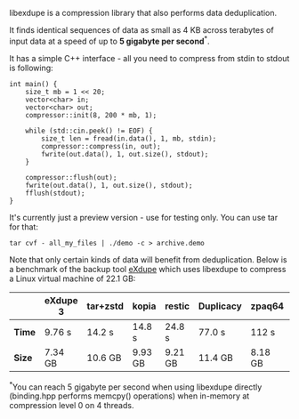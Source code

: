 libexdupe is a compression library that also performs data deduplication.

It finds identical sequences of data as small as 4 KB across terabytes of input data at a speed of up to **5 gigabyte per second**<sup>*</sup>.

It has a simple C++ interface - all you need to compress from stdin to stdout is following:
```
int main() {
    size_t mb = 1 << 20;
    vector<char> in;
    vector<char> out;
    compressor::init(8, 200 * mb, 1);

    while (std::cin.peek() != EOF) {
        size_t len = fread(in.data(), 1, mb, stdin);
        compressor::compress(in, out);
        fwrite(out.data(), 1, out.size(), stdout);
    }

    compressor::flush(out);
    fwrite(out.data(), 1, out.size(), stdout);
    fflush(stdout);
}
```
It's currently just a preview version - use for testing only. You can use tar for that:

```tar cvf - all_my_files | ./demo -c > archive.demo```

Note that only certain kinds of data will benefit from deduplication. Below is a benchmark of the backup tool [eXdupe](https://exdupe.net/) which uses libexdupe to compress a Linux virtual machine of 22.1 GB:

|                | eXdupe 3 | tar+zstd | kopia | restic | Duplicacy | zpaq64 | 7-Zip flzma2 | Duplicati |
|----------------|--------|----------|-------|--------|-----------|--------|--------------|-----------|
| **Time**           | 9.76 s | 14.2 s   | 14.8 s | 24.8 s | 77.0 s    | 112 s  | 209 s        | 360 s     |
| **Size**          | 7.34 GB| 10.6 GB  | 9.93 GB| 9.21 GB| 11.4 GB   | 8.18 GB| 9.42 GB      | 10.2 GB   |

<sup>*</sup>You can reach 5 gigabyte per second when using libexdupe directly (binding.hpp performs memcpy() operations) when in-memory at compression level 0 on 4 threads.
